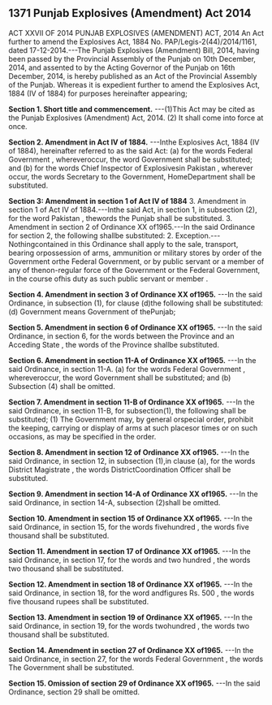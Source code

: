## 1371 Punjab Explosives (Amendment) Act 2014
 
ACT XXVII OF 2014
PUNJAB EXPLOSIVES (AMENDMENT) ACT, 2014
An Act further to amend the Explosives Act, 1884
No. PAP/Legis-2(44)/2014/1161, dated 17-12-2014.---The Punjab Explosives (Amendment) Bill, 2014, having been passed by the Provincial Assembly of the Punjab on 10th December, 2014, and assented to by the Acting Governor of the Punjab on 16th December, 2014, is hereby published as an Act of the Provincial Assembly of the Punjab.
Whereas it is expedient further to amend the Explosives Act, 1884 (IV of 1884) for purposes hereinafter appearing;

**Section 1. Short title and commencement.**
---(1)This Act may be cited as the Punjab Explosives (Amendment) Act, 2014.
(2) It shall come into force at once.

**Section 2. Amendment in Act IV of 1884.**
---Inthe Explosives Act, 1884 (IV of 1884), hereinafter referred to as the said Act:
(a) for the words Federal Government , whereveroccur, the word Government shall be substituted; and
(b) for the words Chief Inspector of Explosivesin Pakistan , wherever occur, the words Secretary to the Government, HomeDepartment shall be substituted.

**Section 3: Amendment in section 1 of Act IV of 1884**
3. Amendment in section 1 of Act IV of 1884.---Inthe said Act, in section 1, in subsection (2), for the word Pakistan , thewords the Punjab shall be substituted.
3. Amendment in section 2 of Ordinance XX of1965.---In the said Ordinance for section 2, the following shallbe substituted:
2. Exception.---Nothingcontained in this Ordinance shall apply to the sale, transport, bearing orpossession of arms, ammunition or military stores by order of the Government orthe Federal Government, or by public servant or a member of any of thenon-regular force of the Government or the Federal Government, in the course ofhis duty as such public servant or member .

**Section 4. Amendment in section 3 of Ordinance XX of1965.**
---In the said Ordinance, in subsection (1), for clause (d)the following shall be substituted:
(d) Government means Government of thePunjab;

**Section 5. Amendment in section 6 of Ordinance XX of1965.**
---In the said Ordinance, in section 6, for the words between the Province and an Acceding State , the words of the Province shallbe substituted.

**Section 6. Amendment in section 11-A of Ordinance XX of1965.**
---In the said Ordinance, in section 11-A.
(a) for the words Federal Government , whereveroccur, the word Government shall be substituted; and
(b) Subsection (4) shall be omitted.

**Section 7. Amendment in section 11-B of Ordinance XX of1965.**
---In the said Ordinance, in section 11-B, for subsection(1), the following shall be substituted;
(1) The Government may, by general orspecial order, prohibit the keeping, carrying or display of arms at such placesor times or on such occasions, as may be specified in the order.

**Section 8. Amendment in section 12 of Ordinance XX of1965.**
---In the said Ordinance, in section 12, in subsection (1),in clause (a), for the words District Magistrate , the words DistrictCoordination Officer shall be substituted.

**Section 9. Amendment in section 14-A of Ordinance XX of1965.**
---In the said Ordinance, in section 14-A, subsection (2)shall be omitted.

**Section 10. Amendment in section 15 of Ordinance XX of1965.**
---In the said Ordinance, in section 15, for the words fivehundred , the words five thousand shall be substituted.

**Section 11. Amendment in section 17 of Ordinance XX of1965.**
---In the said Ordinance, in section 17, for the words and two hundred , the words two thousand shall be substituted.

**Section 12. Amendment in section 18 of Ordinance XX of1965.**
---In the said Ordinance, in section 18, for the word andfigures Rs. 500 , the words five thousand rupees shall be substituted.

**Section 13. Amendment in section 19 of Ordinance XX of1965.**
---In the said Ordinance, in section 19, for the words twohundred , the words two thousand shall be substituted.

**Section 14. Amendment in section 27 of Ordinance XX of1965.**
---In the said Ordinance, in section 27, for the words Federal Government , the words The Government shall be substituted.

**Section 15. Omission of section 29 of Ordinance XX of1965.**
---In the said Ordinance, section 29 shall be omitted.
